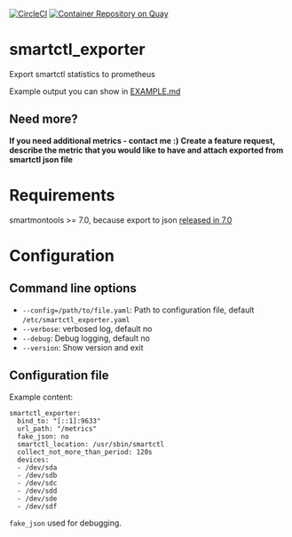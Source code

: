 [![CircleCI](https://circleci.com/gh/prometheus-community/smartctl_exporter.svg?style=svg)](https://circleci.com/gh/prometheus-community/smartctl_exporter)
[![Container Repository on Quay](https://quay.io/repository/prometheuscommunity/smartctl-exporter/status "Container Repository on Quay")](https://quay.io/repository/prometheuscommunity/smartctl-exporter)

# smartctl_exporter
Export smartctl statistics to prometheus

Example output you can show in [EXAMPLE.md](EXAMPLE.md)

## Need more?
**If you need additional metrics - contact me :)**
**Create a feature request, describe the metric that you would like to have and attach exported from smartctl json file**

# Requirements
smartmontools >= 7.0, because export to json [released in 7.0](https://www.smartmontools.org/browser/tags/RELEASE_7_0/smartmontools/NEWS#L11)

# Configuration
## Command line options
* `--config=/path/to/file.yaml`: Path to configuration file, default `/etc/smartctl_exporter.yaml`
* `--verbose`: verbosed log, default no
* `--debug`: Debug logging, default no
* `--version`: Show version and exit

## Configuration file
Example content:
```
smartctl_exporter:
  bind_to: "[::1]:9633"
  url_path: "/metrics"
  fake_json: no
  smartctl_location: /usr/sbin/smartctl
  collect_not_more_than_period: 120s
  devices:
  - /dev/sda
  - /dev/sdb
  - /dev/sdc
  - /dev/sdd
  - /dev/sde
  - /dev/sdf
```
`fake_json` used for debugging.
